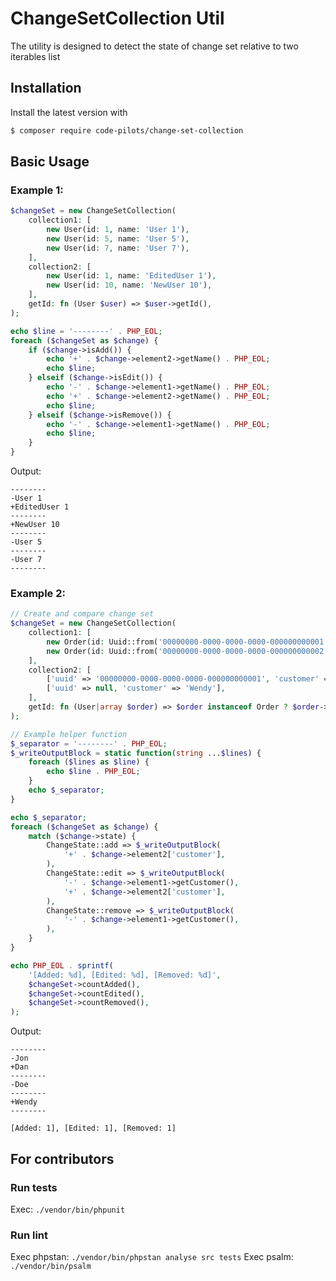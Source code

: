 # ChangeSetCollection Util

The utility is designed to detect the state of change set relative to two iterables list

## Installation

Install the latest version with

```bash
$ composer require code-pilots/change-set-collection
```

## Basic Usage

### Example 1:
```php
$changeSet = new ChangeSetCollection(
    collection1: [
        new User(id: 1, name: 'User 1'),
        new User(id: 5, name: 'User 5'),
        new User(id: 7, name: 'User 7'),
    ],
    collection2: [
        new User(id: 1, name: 'EditedUser 1'),
        new User(id: 10, name: 'NewUser 10'),
    ],
    getId: fn (User $user) => $user->getId(),
);

echo $line = '--------' . PHP_EOL;
foreach ($changeSet as $change) {
    if ($change->isAdd()) {
        echo '+' . $change->element2->getName() . PHP_EOL;
        echo $line;
    } elseif ($change->isEdit()) {
        echo '-' . $change->element1->getName() . PHP_EOL;
        echo '+' . $change->element2->getName() . PHP_EOL;
        echo $line;
    } elseif ($change->isRemove()) {
        echo '-' . $change->element1->getName() . PHP_EOL;
        echo $line;
    }
}
```

Output:
```
--------
-User 1
+EditedUser 1
--------
+NewUser 10
--------
-User 5
--------
-User 7
--------
```

### Example 2:
```php
// Create and compare change set
$changeSet = new ChangeSetCollection(
    collection1: [
        new Order(id: Uuid::from('00000000-0000-0000-0000-000000000001'), customer: 'Jon'),
        new Order(id: Uuid::from('00000000-0000-0000-0000-000000000002'), customer: 'Doe'),
    ],
    collection2: [
        ['uuid' => '00000000-0000-0000-0000-000000000001', 'customer' => 'Dan'],
        ['uuid' => null, 'customer' => 'Wendy'],
    ],
    getId: fn (User|array $order) => $order instanceof Order ? $order->getId() : $order['uuid'],
);

// Example helper function
$_separator = '--------' . PHP_EOL;
$_writeOutputBlock = static function(string ...$lines) {
    foreach ($lines as $line) {
        echo $line . PHP_EOL;
    }
    echo $_separator;
}

echo $_separator;
foreach ($changeSet as $change) {
    match ($change->state) {
        ChangeState::add => $_writeOutputBlock(
            '+' . $change->element2['customer'],
        ),
        ChangeState::edit => $_writeOutputBlock(
            '-' . $change->element1->getCustomer(),
            '+' . $change->element2['customer'],
        ),
        ChangeState::remove => $_writeOutputBlock(
            '-' . $change->element1->getCustomer(),
        ),
    }
}

echo PHP_EOL . sprintf(
    '[Added: %d], [Edited: %d], [Removed: %d]',
    $changeSet->countAdded(),
    $changeSet->countEdited(),
    $changeSet->countRemoved(),
);
```

Output:
```
--------
-Jon
+Dan
--------
-Doe
--------
+Wendy
--------

[Added: 1], [Edited: 1], [Removed: 1]
```

## For contributors

### Run tests
Exec: `./vendor/bin/phpunit`

### Run lint
Exec phpstan: `./vendor/bin/phpstan analyse src tests`
Exec psalm: `./vendor/bin/psalm`

